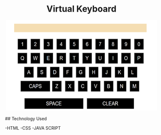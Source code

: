  <h1 align="center"> Virtual Keyboard </h1>

 <p align="center">
      <img alt="UpVision" src="keyboard.png" width="500" height="300" />
  </p>
## Technology Used

-HTML
-CSS
-JAVA SCRIPT
